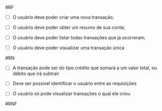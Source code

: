 #RF
- [  ] O usuário deve poder criar uma nova transação;
- [  ] O usuário deve poder obter um resumo de sua conta;
- [  ] O usuário deve poder listar todas transações que ja ocorreram;
- [  ] O usuário deve poder visualizar uma transação única


#RN
- [  ] A transação pode ser do tipo crédito que somará a um valor total, ou débito que irá subtrair
- [  ] Deve ser possível identificar o usuário entre as requisições
- [  ] O usuário só pode visualizar transações o qual ele criou


#RNF